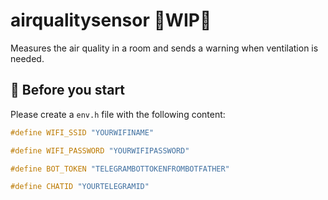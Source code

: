 # airqualitysensor :construction:WIP:construction:
Measures the air quality in a room and sends a warning when ventilation is needed.

## :memo: Before you start
Please create a `env.h` file with the following content:
```c
#define WIFI_SSID "YOURWIFINAME"

#define WIFI_PASSWORD "YOURWIFIPASSWORD"

#define BOT_TOKEN "TELEGRAMBOTTOKENFROMBOTFATHER"

#define CHATID "YOURTELEGRAMID"
```